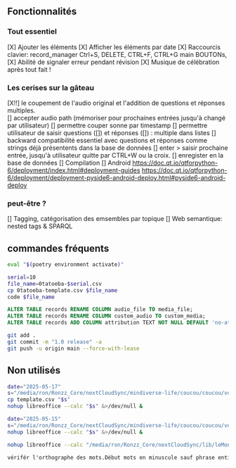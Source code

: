 ## Fonctionnalités

### Tout essentiel

[X] Ajouter les éléments
[X] Afficher les éléments par date
[X] Raccourcis clavier: record_manager Ctrl+S, DELETE, CTRL+F, CTRL+G main BOUTONs,
[X] Abilité de signaler erreur pendant révision
[X] Musique de célébration après tout fait ! 

### Les cerises sur la gâteau

[X!!] le coupement de l'audio original et l'addition de questions et réponses multiples.  
    [] accepter audio path (mémoriser pour prochaines entrées jusqu'à changé par utilisateur)
    [] permettre couper sonne par timestamp 
    [] permettre utilisateur de saisir questions ([]) et réponses ([]) : multiple dans listes
        [] backward compatibilité essentiel avec questions et réponses comme strings déjà présentents dans la base de données
    [] enter > saisir prochaine entrée, jusqu'à utilisateur quitte par CTRL+W ou la croix. 
    [] enregister en la base de données
[] Compilation
    [] Android
        https://doc.qt.io/qtforpython-6/deployment/index.html#deployment-guides
        https://doc.qt.io/qtforpython-6/deployment/deployment-pyside6-android-deploy.html#pyside6-android-deploy

### peut-être ?

[] Tagging, catégorisation des emsembles par topique
[] Web semantique: nested tags & SPARQL

## commandes fréquents

```bash
eval "$(poetry environment activate)"
```

```bash
serial=10
file_name=0tatoeba-$serial.csv
cp 0tatoeba-template.csv $file_name
code $file_name
``` 

```SQL
ALTER TABLE records RENAME COLUMN audio_file TO media_file;
ALTER TABLE records RENAME COLUMN custom_audio TO custom_media;
ALTER TABLE records ADD COLUMN attribution TEXT NOT NULL DEFAULT 'no-attribution';
```

```bash
git add .
git commit -m "1.0 release" -a
git push -u origin main --force-with-lease
```

## Non utilisés

```bash
date="2025-05-17"
s="/media/ron/Ronzz_Core/nextCloudSync/mindiverse-life/coucou/coucou/vocab_$date.csv"
cp template.csv "$s"
nohup libreoffice --calc "$s" &>/dev/null &
```

```bash
date="2025-05-15"
s="/media/ron/Ronzz_Core/nextCloudSync/mindiverse-life/coucou/coucou/vocab_$date.csv"
nohup libreoffice --calc "$s" &>/dev/null &
```

```bash
nohup libreoffice --calc "/media/ron/Ronzz_Core/nextCloudSync/lib/leMondeEnLesCartes/assets/images/éléments de français.csv" &
```

```txt
vérifér l'orthographe des mots.Début mots en minuscule sauf phrase entière en majuscule. Pour les noms, ajouter "un/une" avant les noms singulier, "les" avant les pluriels quand il n'y a pas. Pour les adjectifs, vérifier que ils sont en forme pour les nom singulier masculin. Supprimer les espace supplémentaires.
```

